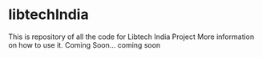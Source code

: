 # libtechIndia
This is repository of all the code for Libtech India Project
More information on how to use it. Coming Soon...
coming soon
